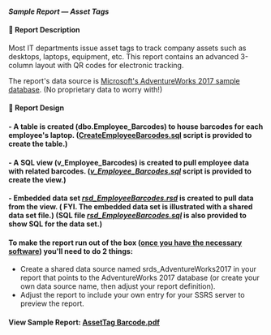 #### <em>Sample Report — Asset Tags</em>
#### 👋 Report Description

Most IT departments issue asset tags to track company assets such as desktops, laptops, equipment, etc. This report contains an advanced 3-column layout with QR codes for     electronic    tracking.

The report's data source is <a href="https://github.com/Microsoft/sql-server-samples/releases/tag/adventureworks">Microsoft's AdventureWorks 2017 sample database</a>. (No         proprietary data to worry with!)
      
#### 👋 Report Design
#### - A table is created (dbo.Employee_Barcodes) to house barcodes for each employee's laptop. (<a href="/AssetTags/CreateEmployeeBarcodes.sql">CreateEmployeeBarcodes.sql</a>  script is provided to create the table.) 
#### - A SQL view (v_Employee_Barcodes) is created to pull employee data with related barcodes. (<a href="/AssetTags/v_Employee_Barcodes.sql"><em>v_Employee_Barcodes.sql</em></a> script is provided to create the view.)
#### - Embedded data set <a href="/AssetTags/rsd_EmployeeBarcodes.rsd"><em>rsd_EmployeeBarcodes.rsd</em></a> is created to pull data from the view. ( FYI. The embedded data set is illustrated with a shared data set file.) (SQL file <a href="/AssetTags/rsd_EmployeeBarcodes.sql"><em>rsd_EmployeeBarcodes.sql</em></a> is also provided to show SQL for the data set.)
#### To make the report run out of the box (<a href="https://github.com/curtild/SSRS-Projects#to-follow-along-with-these-samples-youll-need">once you have the necessary software</a>) you'll need to do 2 things: 
 - Create a shared data source named srds_AdventureWorks2017 in your report that points to the AdventureWorks 2017 database (or create your own data source name, then adjust your report definition). 
 -  Adjust the report to include your own entry for your SSRS server to preview the report. 

#### View Sample Report: <a href="/AssetTags/AssetTag%20Barcode.pdf" height=750 width=550/>AssetTag Barcode.pdf</a>
